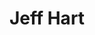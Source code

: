 ---
title: Jeff Hart
qrcode: data:image/png;base64,iVBORw0KGgoAAAANSUhEUgAAAQAAAAEAAQMAAABmvDolAAAABlBMVEX///8AAABVwtN&#43;AAACAElEQVR42uyZO87jMAyEx2ChUkfwUXQzy7mZjqIjqFQheBaknF3/i2yzVWiYQJCHv4YSOXwEjz322P9ZJsmOJA0IDWTdEPU33gsAsHSkEevCloTcEcv5wA8g5KuvZcS6hQZhzSMWsroE2ADzbz3gFiCbvhL/5aZ3wGJy5QA2xKL4&#43;BC03w6YPrxjMklfX&#43;ODgHw5MM1iUjMLgccnSf9yQENOtRrR5G3gdLPeDLAIXAmse9DM4oHI5ZJZHgC1hTRIAzFwF5YjcHcFqGPBUmkH0rCPZX5zBKiukUUaco80fUBiX28GAOkAEtv66oBqupAq784A5G7eUt1kXf66TQ9ARiwbkOxJswhVNy8q5wHQBi6bPmjIFenrLk2vL98O2ELFiBVTR85zcAVkzapuPcRL6yumm&#43;ESkx4ALazBOjftgkawie6aWR4AVTmdDmRWJunYpIE/ZdA/oFmlAqLXqL1cIO1kanYFCIvJt41ykA69zQO/C6sToNmF6RA0Nd0K62VKcgFoyKm4NSzdWuyX9dbXifUGwHvWw7w/si4DOEJ1BZzLQ2hMzsKqmXUVcxfAuQORhm0OExzzzRXw3kexquDpdDC3IrcEim0PkIbOr&#43;3DOfgAOBvvWZl&#43;dOYugHPrLppZwAjcxf5C8AWcy0NhzW99QFr&#43;jNX3AB577LGf9isAAP//4hTPRx8&#43;NWgAAAAASUVORK5CYII=
index: false
private: true
---